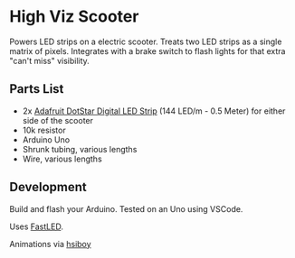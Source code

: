 # High Viz Scooter

Powers LED strips on a electric scooter. Treats two LED strips as a single matrix of pixels. Integrates with a brake switch to flash lights for that extra "can't miss" visibility.

## Parts List

- 2x [Adafruit DotStar Digital LED Strip](https://www.adafruit.com/product/2328) (144 LED/m - 0.5 Meter) for either side of the scooter
- 10k resistor
- Arduino Uno
- Shrunk tubing, various lengths
- Wire, various lengths

## Development

Build and flash your Arduino. Tested on an Uno using VSCode.

Uses [FastLED](https://github.com/FastLED/FastLED).

Animations via [hsiboy](https://gist.github.com/hsiboy/f9ef711418b40e259b06)
